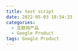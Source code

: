 ```yaml
---
title: test script
date: 2022-05-03 18:54:33
categories:
  - 互联网产品
  - Google Product
tags: Google Product
---
```


<!-- more -->

